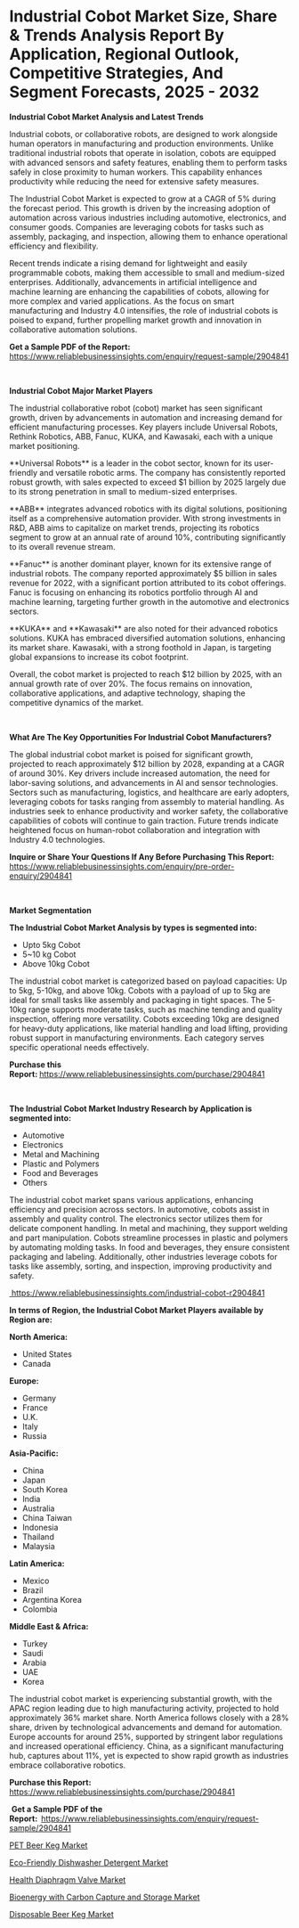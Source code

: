 <p><h1>Industrial Cobot Market Size, Share & Trends Analysis Report By Application, Regional Outlook, Competitive Strategies, And Segment Forecasts, 2025 - 2032</h1></p><p><strong>Industrial Cobot Market Analysis and Latest Trends</strong></p>
<p><p>Industrial cobots, or collaborative robots, are designed to work alongside human operators in manufacturing and production environments. Unlike traditional industrial robots that operate in isolation, cobots are equipped with advanced sensors and safety features, enabling them to perform tasks safely in close proximity to human workers. This capability enhances productivity while reducing the need for extensive safety measures.</p><p>The Industrial Cobot Market is expected to grow at a CAGR of 5% during the forecast period. This growth is driven by the increasing adoption of automation across various industries including automotive, electronics, and consumer goods. Companies are leveraging cobots for tasks such as assembly, packaging, and inspection, allowing them to enhance operational efficiency and flexibility.</p><p>Recent trends indicate a rising demand for lightweight and easily programmable cobots, making them accessible to small and medium-sized enterprises. Additionally, advancements in artificial intelligence and machine learning are enhancing the capabilities of cobots, allowing for more complex and varied applications. As the focus on smart manufacturing and Industry 4.0 intensifies, the role of industrial cobots is poised to expand, further propelling market growth and innovation in collaborative automation solutions.</p></p>
<p><strong>Get a Sample PDF of the Report:&nbsp;</strong> <a href="https://www.reliablebusinessinsights.com/enquiry/request-sample/2904841?utm_campaign=96&utm_medium=2&utm_source=Github&utm_content=ia&utm_term=12032025&utm_id=industrial-cobot">https://www.reliablebusinessinsights.com/enquiry/request-sample/2904841</a></p>
<p>&nbsp;</p>
<p><strong>Industrial Cobot Major Market Players</strong></p>
<p><p>The industrial collaborative robot (cobot) market has seen significant growth, driven by advancements in automation and increasing demand for efficient manufacturing processes. Key players include Universal Robots, Rethink Robotics, ABB, Fanuc, KUKA, and Kawasaki, each with a unique market positioning.</p><p>**Universal Robots** is a leader in the cobot sector, known for its user-friendly and versatile robotic arms. The company has consistently reported robust growth, with sales expected to exceed $1 billion by 2025 largely due to its strong penetration in small to medium-sized enterprises. </p><p>**ABB** integrates advanced robotics with its digital solutions, positioning itself as a comprehensive automation provider. With strong investments in R&D, ABB aims to capitalize on market trends, projecting its robotics segment to grow at an annual rate of around 10%, contributing significantly to its overall revenue stream.</p><p>**Fanuc** is another dominant player, known for its extensive range of industrial robots. The company reported approximately $5 billion in sales revenue for 2022, with a significant portion attributed to its cobot offerings. Fanuc is focusing on enhancing its robotics portfolio through AI and machine learning, targeting further growth in the automotive and electronics sectors.</p><p>**KUKA** and **Kawasaki** are also noted for their advanced robotics solutions. KUKA has embraced diversified automation solutions, enhancing its market share. Kawasaki, with a strong foothold in Japan, is targeting global expansions to increase its cobot footprint.</p><p>Overall, the cobot market is projected to reach $12 billion by 2025, with an annual growth rate of over 20%. The focus remains on innovation, collaborative applications, and adaptive technology, shaping the competitive dynamics of the market.</p></p>
<p>&nbsp;</p>
<p><strong>What Are The Key Opportunities For Industrial Cobot Manufacturers?</strong></p>
<p><p>The global industrial cobot market is poised for significant growth, projected to reach approximately $12 billion by 2028, expanding at a CAGR of around 30%. Key drivers include increased automation, the need for labor-saving solutions, and advancements in AI and sensor technologies. Sectors such as manufacturing, logistics, and healthcare are early adopters, leveraging cobots for tasks ranging from assembly to material handling. As industries seek to enhance productivity and worker safety, the collaborative capabilities of cobots will continue to gain traction. Future trends indicate heightened focus on human-robot collaboration and integration with Industry 4.0 technologies.</p></p>
<p><strong>Inquire or Share Your Questions If Any Before Purchasing This Report:</strong> <a href="https://www.reliablebusinessinsights.com/enquiry/pre-order-enquiry/2904841?utm_campaign=96&utm_medium=2&utm_source=Github&utm_content=ia&utm_term=12032025&utm_id=industrial-cobot">https://www.reliablebusinessinsights.com/enquiry/pre-order-enquiry/2904841</a></p>
<p>&nbsp;</p>
<p><strong>Market Segmentation</strong></p>
<p><strong>The Industrial Cobot Market Analysis by types is segmented into:</strong></p>
<p><ul><li>Upto 5kg Cobot</li><li>5~10 kg Cobot</li><li>Above 10kg Cobot</li></ul></p>
<p><p>The industrial cobot market is categorized based on payload capacities: Up to 5kg, 5-10kg, and above 10kg. Cobots with a payload of up to 5kg are ideal for small tasks like assembly and packaging in tight spaces. The 5-10kg range supports moderate tasks, such as machine tending and quality inspection, offering more versatility. Cobots exceeding 10kg are designed for heavy-duty applications, like material handling and load lifting, providing robust support in manufacturing environments. Each category serves specific operational needs effectively.</p></p>
<p><strong>Purchase this Report:&nbsp;</strong><a href="https://www.reliablebusinessinsights.com/purchase/2904841?utm_campaign=96&utm_medium=2&utm_source=Github&utm_content=ia&utm_term=12032025&utm_id=industrial-cobot">https://www.reliablebusinessinsights.com/purchase/2904841</a></p>
<p>&nbsp;</p>
<p><strong>The Industrial Cobot Market Industry Research by Application is segmented into:</strong></p>
<p><ul><li>Automotive</li><li>Electronics</li><li>Metal and Machining</li><li>Plastic and Polymers</li><li>Food and Beverages</li><li>Others</li></ul></p>
<p><p>The industrial cobot market spans various applications, enhancing efficiency and precision across sectors. In automotive, cobots assist in assembly and quality control. The electronics sector utilizes them for delicate component handling. In metal and machining, they support welding and part manipulation. Cobots streamline processes in plastic and polymers by automating molding tasks. In food and beverages, they ensure consistent packaging and labeling. Additionally, other industries leverage cobots for tasks like assembly, sorting, and inspection, improving productivity and safety.</p></p>
<p><a href="https://www.reliablebusinessinsights.com/industrial-cobot-r2904841?utm_campaign=96&utm_medium=2&utm_source=Github&utm_content=ia&utm_term=12032025&utm_id=industrial-cobot">&nbsp;https://www.reliablebusinessinsights.com/industrial-cobot-r2904841</a></p>
<p><strong>In terms of Region, the Industrial Cobot Market Players available by Region are:</strong></p>
<p>
    <p> <strong> North America: </strong>
        <ul>
            <li>United States</li>
            <li>Canada</li>
        </ul>
        </p> 
    <p> <strong> Europe: </strong>
        <ul>
            <li>Germany</li>
            <li>France</li>
            <li>U.K.</li>
            <li>Italy</li>
            <li>Russia</li>
        </ul>
        </p> 
    <p> <strong> Asia-Pacific: </strong>
        <ul>
            <li>China</li>
            <li>Japan</li>
            <li>South Korea</li>
            <li>India</li>
            <li>Australia</li>
            <li>China Taiwan</li>
            <li>Indonesia</li>
            <li>Thailand</li>
            <li>Malaysia</li>
        </ul>
        </p> 
    <p> <strong> Latin America: </strong>
        <ul>
            <li>Mexico</li>
            <li>Brazil</li>
            <li>Argentina Korea</li>
            <li>Colombia</li>
        </ul>
        </p> 
    <p> <strong> Middle East & Africa: </strong>
        <ul>
            <li>Turkey</li>
            <li>Saudi</li>
            <li>Arabia</li>
            <li>UAE</li>
            <li>Korea</li>
        </ul>
    </p>
    </p>
<p><p>The industrial cobot market is experiencing substantial growth, with the APAC region leading due to high manufacturing activity, projected to hold approximately 36% market share. North America follows closely with a 28% share, driven by technological advancements and demand for automation. Europe accounts for around 25%, supported by stringent labor regulations and increased operational efficiency. China, as a significant manufacturing hub, captures about 11%, yet is expected to show rapid growth as industries embrace collaborative robotics.</p></p>
<p><strong>Purchase this Report: </strong><a href="https://www.reliablebusinessinsights.com/purchase/2904841?utm_campaign=96&utm_medium=2&utm_source=Github&utm_content=ia&utm_term=12032025&utm_id=industrial-cobot">https://www.reliablebusinessinsights.com/purchase/2904841</a></p>
<p>&nbsp;<strong>Get a Sample PDF of the Report:&nbsp;&nbsp;</strong><a href="https://www.reliablebusinessinsights.com/enquiry/request-sample/2904841?utm_campaign=96&utm_medium=2&utm_source=Github&utm_content=ia&utm_term=12032025&utm_id=industrial-cobot">https://www.reliablebusinessinsights.com/enquiry/request-sample/2904841</a></p>
<p><strong></strong></p>
<p><p><a href="https://github.com/jaquelynhasenaue8/Market-Research-Report-List-1/blob/main/pet-beer-keg-market.md?utm_campaign=96&utm_medium=2&utm_source=Github&utm_content=ia&utm_term=12032025&utm_id=industrial-cobot">PET Beer Keg Market</a></p><p><a href="https://github.com/voetzeszuh/Market-Research-Report-List-1/blob/main/eco-friendly-dishwasher-detergent-market.md?utm_campaign=96&utm_medium=2&utm_source=Github&utm_content=ia&utm_term=12032025&utm_id=industrial-cobot">Eco-Friendly Dishwasher Detergent Market</a></p><p><a href="https://github.com/alasmyayock/Market-Research-Report-List-1/blob/main/health-diaphragm-valve-market.md?utm_campaign=96&utm_medium=2&utm_source=Github&utm_content=ia&utm_term=12032025&utm_id=industrial-cobot">Health Diaphragm Valve Market</a></p><p><a href="https://github.com/memorirummy/Market-Research-Report-List-1/blob/main/bioenergy-with-carbon-capture-and-storage-market.md?utm_campaign=96&utm_medium=2&utm_source=Github&utm_content=ia&utm_term=12032025&utm_id=industrial-cobot">Bioenergy with Carbon Capture and Storage Market</a></p><p><a href="https://github.com/xanaanenkaly/Market-Research-Report-List-1/blob/main/disposable-beer-keg-market.md?utm_campaign=96&utm_medium=2&utm_source=Github&utm_content=ia&utm_term=12032025&utm_id=industrial-cobot">Disposable Beer Keg Market</a></p></p>